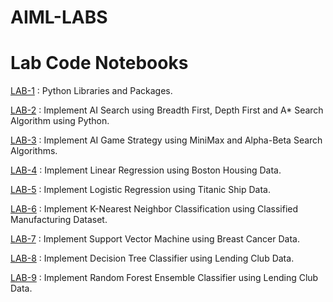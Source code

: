 # AIML-LABS
# Lab Code Notebooks
[LAB-1](https://github.com/TejavathChakridhar/AIML-LABS/blob/main/LAB01.ipynb) : Python Libraries and Packages.

[LAB-2](https://github.com/TejavathChakridhar/AIML-LABS/blob/main/LAB02.ipynb) : Implement AI Search using Breadth First, Depth First and A* Search Algorithm using Python.

[LAB-3](https://github.com/TejavathChakridhar/AIML-LABS/blob/main/Lab03.ipynb) : Implement AI Game Strategy using MiniMax and Alpha-Beta Search Algorithms.

[LAB-4](https://github.com/TejavathChakridhar/AIML-LABS/blob/main/Lab04.ipynb) : Implement Linear Regression using Boston Housing Data.

[LAB-5](https://github.com/TejavathChakridhar/AIML-LABS/blob/main/Lab05.ipynb) :  Implement Logistic Regression using Titanic Ship Data.

[LAB-6](https://github.com/TejavathChakridhar/AIML-LABS/blob/main/LAB06.ipynb) : Implement K-Nearest Neighbor Classification using Classified Manufacturing Dataset.

[LAB-7](https://github.com/TejavathChakridhar/AIML-LABS/blob/main/Lab_07.ipynb) : Implement Support Vector Machine using Breast Cancer Data.

[LAB-8](https://github.com/TejavathChakridhar/AIML-LABS/blob/main/Lab_08.ipynb) : Implement Decision Tree Classifier using Lending Club Data.

[LAB-9](https://github.com/TejavathChakridhar/AIML-LABS/blob/main/LAB09.ipynb) : Implement Random Forest Ensemble Classifier using Lending Club Data.
